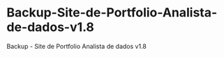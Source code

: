 # Backup-Site-de-Portfolio-Analista-de-dados-v1.8
Backup - Site de Portfolio Analista de dados v1.8
